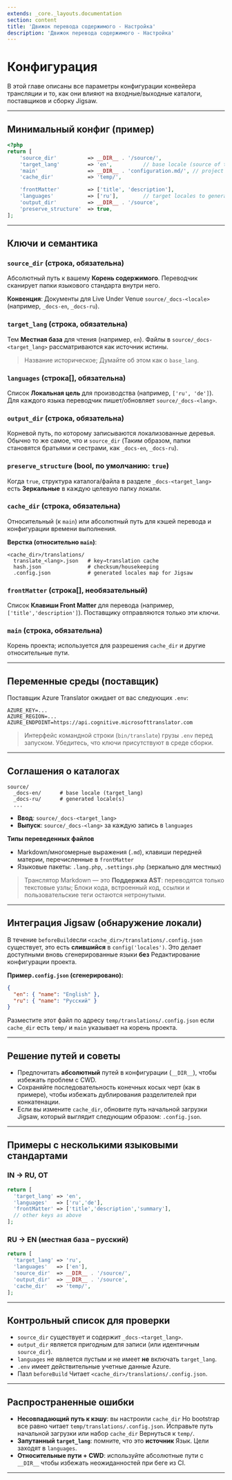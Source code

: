 ```yaml
---
extends: _core._layouts.documentation
section: content
title: 'Движок перевода содержимого - Настройка'
description: 'Движок перевода содержимого - Настройка'
---
```


# Конфигурация

В этой главе описаны все параметры конфигурации конвейера трансляции и то, как они влияют на входные/выходные каталоги, поставщиков и сборку Jigsaw.

---

## Минимальный конфиг (пример)

```php
<?php
return [
    'source_dir'          => __DIR__ . '/source/',
    'target_lang'         => 'en',          // base locale (source of truth)
    'main'                => __DIR__ . 'configuration.md/', // project root
    'cache_dir'           => 'temp/',

    'frontMatter'         => ['title', 'description'],
    'languages'           => ['ru'],        // target locales to generate
    'output_dir'          => __DIR__ . '/source',
    'preserve_structure'  => true,
];
```

---

## Ключи и семантика

### `source_dir` (строка, обязательна)
Абсолютный путь к вашему **Корень содержимого**. Переводчик сканирует папки языкового стандарта внутри него.

**Конвенция**: Документы для Live Under Venue `source/_docs-<locale>` (например, `_docs-en`, `_docs-ru`).

### `target_lang` (строка, обязательна)
Тем **Местная база** для чтения (например, `en`). Файлы в `source/_docs-<target_lang>` рассматриваются как источник истины.

> Название историческое; Думайте об этом как о `base_lang`.

### `languages` (строка[], обязательна)
Список **Локальная цель** для производства (например, `['ru', 'de']`). Для каждого языка переводчик пишет/обновляет `source/_docs-<lang>`.

### `output_dir` (строка, обязательна)
Корневой путь, по которому записываются локализованные деревья. Обычно то же самое, что и `source_dir` (Таким образом, папки становятся братьями и сестрами, как `_docs-en`, `_docs-ru`).

### `preserve_structure` (bool, по умолчанию: `true`)
Когда `true`, структура каталога/файла в разделе `_docs-<target_lang>` есть **Зеркальные** в каждую целевую папку локали.

### `cache_dir` (строка, обязательна)
Относительный (к `main`) или абсолютный путь для кэшей перевода и конфигурации времени выполнения.

**Верстка (относительно `main`)**:
```
<cache_dir>/translations/
  translate_<lang>.json   # key→translation cache
  hash.json               # checksum/housekeeping
  .config.json            # generated locales map for Jigsaw
```

### `frontMatter` (строка[], необязательный)
Список **Клавиши Front Matter** для перевода (например, `['title','description']`). Поставщику отправляются только эти ключи.

### `main` (строка, обязательна)
Корень проекта; используется для разрешения `cache_dir` и другие относительные пути.

---

## Переменные среды (поставщик)
Поставщик Azure Translator ожидает от вас следующих `.env`:

```
AZURE_KEY=...
AZURE_REGION=...
AZURE_ENDPOINT=https://api.cognitive.microsofttranslator.com
```

> Интерфейс командной строки (`bin/translate`) грузы `.env` перед запуском. Убедитесь, что ключи присутствуют в среде сборки.

---

## Соглашения о каталогах
```
source/
  _docs-en/      # base locale (target_lang)
  _docs-ru/      # generated locale(s)
  ...
```
- **Ввод**: `source/_docs-<target_lang>`
- **Выпуск**: `source/_docs-<lang>` за каждую запись в `languages`

**Типы переведенных файлов**
- Markdown/многомерные выражения (`.md`), клавиши передней материи, перечисленные в `frontMatter`
- Языковые пакеты: `.lang.php`, `.settings.php` (зеркально для местных)

> Транслятор Markdown — это **Поддержка AST**: переводятся только текстовые узлы; Блоки кода, встроенный код, ссылки и пользовательские теги остаются нетронутыми.

---

## Интеграция Jigsaw (обнаружение локали)
В течение `beforeBuild`если `<cache_dir>/translations/.config.json` существует, это есть **слившийся** в `config('locales')`. Это делает доступными вновь сгенерированные языки **без** Редактирование конфигурации проекта.

**Пример`.config.json` (сгенерировано):**
```json
{
  "en": { "name": "English" },
  "ru": { "name": "Русский" }
}
```

Разместите этот файл по адресу `temp/translations/.config.json` если `cache_dir` есть `temp/` и `main` указывает на корень проекта.

---

## Решение путей и советы
- Предпочитать **абсолютный** путей в конфигурации (`__DIR__`), чтобы избежать проблем с CWD.
- Сохраняйте последовательность конечных косых черт (как в примере), чтобы избежать дублирования разделителей при конкатенации.
- Если вы измените `cache_dir`, обновите путь начальной загрузки Jigsaw, который выглядит следующим образом: `.config.json`.

---

## Примеры с несколькими языковыми стандартами
### IN → RU, ОТ
```php
return [
  'target_lang' => 'en',
  'languages'   => ['ru','de'],
  'frontMatter' => ['title','description','summary'],
  // other keys as above
];
```

### RU → EN (местная база – русский)
```php
return [
  'target_lang' => 'ru',
  'languages'   => ['en'],
  'source_dir'  => __DIR__ . '/source/',
  'output_dir'  => __DIR__ . '/source',
  'cache_dir'   => 'temp/',
];
```

---

## Контрольный список для проверки
- `source_dir` существует и содержит `_docs-<target_lang>`.
- `output_dir` является пригодным для записи (или идентичным `source_dir`).
- `languages` не является пустым и не имеет **не** включать `target_lang`.
- `.env` имеет действительные учетные данные Azure.
- Пазл `beforeBuild` Читает `<cache_dir>/translations/.config.json`.

---

## Распространенные ошибки
- **Несовпадающий путь к кэшу**: вы настроили `cache_dir` Но bootstrap все равно читает `temp/translations/.config.json`. Исправьте путь начальной загрузки или набор `cache_dir` Вернуться к `temp/`.
- **Запутанный `target_lang`**: помните, что это **источник** Язык. Цели заходят в `languages`.
- **Относительные пути + CWD**: используйте абсолютные пути с `__DIR__` чтобы избежать неожиданностей при беге из CI.

---
